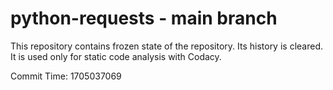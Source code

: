 # python-requests - main branch

This repository contains frozen state of the repository.
Its history is cleared. It is used only for static code
analysis with Codacy.

Commit Time: 1705037069